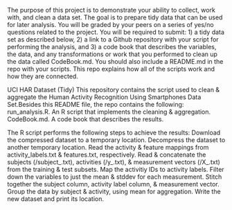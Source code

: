 
The purpose of this project is to demonstrate your ability to collect, work with, and clean a data set. The goal is to prepare tidy data that can be used for later analysis. You will be graded by your peers on a series of yes/no questions related to the project. You will be required to submit: 1) a tidy data set as described below, 2) a link to a Github repository with your script for performing the analysis, and 3) a code book that describes the variables, the data, and any transformations or work that you performed to clean up the data called CodeBook.md. You should also include a README.md in the repo with your scripts. This repo explains how all of the scripts work and how they are connected. 

UCI HAR Dataset (Tidy) This repository contains the script used to clean & aggregate the Human Activity Recognition Using Smartphones Data Set.Besides this README file, the repo contains the following:
run_analysis.R. An R script that implements the cleaning & aggregation. 
CodeBook.md. A code book that describes the results. 

The R script performs the following steps to achieve the results:
Download the compressed dataset to a temporary location. 
Decompress the dataset to another temporary location. 
Read the activity & feature mappings from activity_labels.txt & features.txt, respectively. Read & concatenate the subjects (/subject_.txt), activities (/y_.txt), & measurement vectors (/X_.txt) from the training & test subsets. 
Map the activitiy IDs to activity labels. 
Filter down the variables to just the mean & stddev for each measurement. 
Stitch together the subject column, activity label column, & measurement vector. Group the data by subject & activity, using mean for aggregation. Write the new dataset and print its location.

